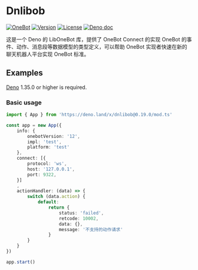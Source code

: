 # Dnlibob

[![OneBot](https://img.shields.io/badge/OneBot-12-black)](https://12.onebot.dev/)
[![Version](https://img.shields.io/github/v/tag/botuniverse/dnlibob.svg)](https://github.com/botuniverse/dnlibob/releases)
[![License](https://img.shields.io/github/license/botuniverse/dnlibob)](https://github.com/botuniverse/dnlibob/blob/main/LICENSE)
[![Deno doc](https://doc.deno.land/badge.svg)](https://doc.deno.land/https://deno.land/x/dnlibob/mod.ts)

这是一个 Deno 的 LibOneBot 库，提供了 OneBot Connect 的实现 OneBot 的事件、动作、消息段等数据模型的类型定义，可以帮助 OneBot 实现者快速在新的聊天机器人平台实现 OneBot 标准。

## Examples

[Deno](https://github.com/denoland/deno) 1.35.0 or higher is required.

### Basic usage

```ts
import { App } from 'https://deno.land/x/dnlibob@0.19.0/mod.ts'

const app = new App({
    info: {
        onebotVersion: '12',
        impl: 'test',
        platform: 'test'
    },
    connect: [{
        protocol: 'ws',
        host: '127.0.0.1',
        port: 9322,
    }]
    ,
    actionHandler: (data) => {
        switch (data.action) {
            default:
                return {
                    status: 'failed',
                    retcode: 10002,
                    data: {},
                    message: '不支持的动作请求'
                }
        }
    }
})

app.start()
```
